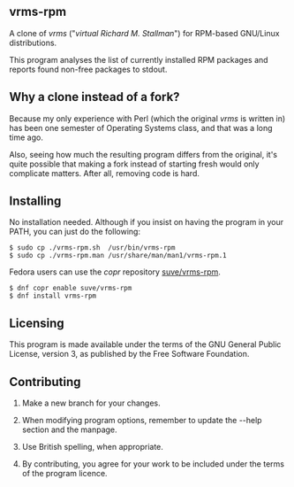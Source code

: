 **vrms-rpm**
----------
A clone of *vrms* ("*virtual Richard M. Stallman*") for
RPM-based GNU/Linux distributions.

This program analyses the list of currently installed RPM packages and reports
found non-free packages to stdout. 


**Why a clone instead of a fork?**
----------
Because my only experience with Perl (which the original *vrms* is written in)
has been one semester of Operating Systems class, and that was a long time ago.

Also, seeing how much the resulting program differs from the original, it's
quite possible that making a fork instead of starting fresh would only
complicate matters. After all, removing code is hard.


**Installing**
----------
No installation needed. Although if you insist on having the program in 
your PATH, you can just do the following:
```
$ sudo cp ./vrms-rpm.sh  /usr/bin/vrms-rpm
$ sudo cp ./vrms-rpm.man /usr/share/man/man1/vrms-rpm.1
```

Fedora users can use the *copr* repository 
[suve/vrms-rpm](https://copr.fedorainfracloud.org/coprs/suve/vrms-rpm/).
```
$ dnf copr enable suve/vrms-rpm
$ dnf install vrms-rpm
```


**Licensing**
----------
This program is made available under the terms of the GNU
General Public License, version 3, as published by the
Free Software Foundation.


**Contributing**
----------
 1. Make a new branch for your changes.
 
 2. When modifying program options, remember to update the --help section
    and the manpage.
 
 3. Use British spelling, when appropriate.
 
 4. By contributing, you agree for your work to be included under
    the terms of the program licence.
